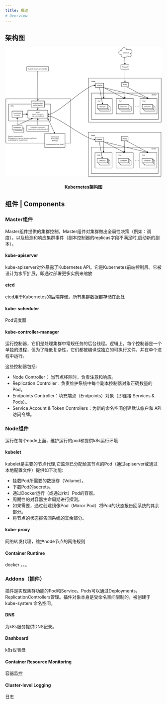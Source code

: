 ```yaml
---
title: 概述
# Overview
---
```


## 架构图
<img src="./images/architecture.png" alt="kubernetes" style="zoom:50%;" />
<center>
<h4>Kubernetes架构图</h4>
</center>

## 组件 | Components

### Master组件
Master组件提供的集群控制。Master组件对集群做出全局性决策（例如：调度），以及检测和响应集群事件（副本控制器的replicas字段不满足时,启动新的副本）。

#### kube-apiserver
kube-apiserver对外暴露了Kubernetes API。它是Kubernetes前端控制层。它被设计为水平扩展，即通过部署更多实例来缩放

#### etcd
etcd用于Kubernetes的后端存储。所有集群数据都存储在此处

#### kube-scheduler
Pod调度器

#### kube-controller-manager
运行控制器，它们是处理集群中常规任务的后台线程。逻辑上，每个控制器是一个单独的进程，但为了降低复杂性，它们都被编译成独立的可执行文件，并在单个进程中运行。

这些控制器包括:
  * Node Controller： 当节点移除时，负责注意和响应。
  * Replication Controller：负责维护系统中每个副本控制器对象正确数量的 Pod。
  * Endpoints Controller：填充端点（Endpoints）对象（即连接 Services & Pods）。
  * Service Account & Token Controllers：为新的命名空间创建默认帐户和 API 访问令牌。

### Node组件
运行在每个node上面，维护运行的pod和提供k8s运行环境

#### kubelet
kubelet是主要的节点代理,它监测已分配给其节点的Pod（通过apiserver或通过本地配置文件）提供如下功能:
  * 挂载Pod所需要的数据卷（Volume）。
  * 下载Pod的secrets。
  * 通过Docker运行（或通过rkt）Pod的容器。
  * 周期性的对容器生命周期进行探测。
  * 如果需要，通过创建镜像Pod（Mirror Pod）将Pod的状态报告回系统的其余部分。
  * 将节点的状态报告回系统的其余部分。

#### kube-proxy
网络转发代理，维护node节点的网络规则

#### Container Runtime
docker 。。。

### Addons（插件）
插件是实现集群功能的Pod和Service。Pods可以通过Deployments，ReplicationControllers管理。插件对象本身是受命名空间限制的，被创建于kube-system 命名空间。

#### DNS
为k8s服务提供DNS记录。

#### Dashboard
k8s仪表盘

#### Container Resource Monitoring
容器监控

#### Cluster-level Logging
日志



